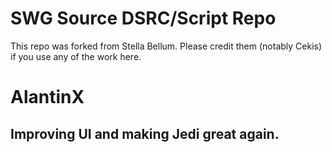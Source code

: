 # SWG Source DSRC/Script Repo

This repo was forked from Stella Bellum. Please credit them (notably Cekis) if you use any of the work here.

# AlantinX
## Improving UI and making Jedi great again.
